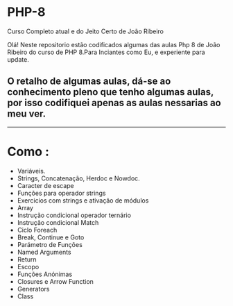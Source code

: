 # PHP-8

Curso Completo atual e do Jeito Certo de João Ribeiro


Olá! Neste repositorio estão codificados algumas das aulas Php 8 de João Ribeiro do curso de PHP 8.Para Inciantes como Eu, e experiente para update.

## O retalho de algumas aulas, dá-se ao conhecimento pleno que tenho algumas aulas, por isso codifiquei apenas as aulas nessarias ao meu ver.
---

# **Como :**
* Variáveis.
* Strings, Concatenação, Herdoc e Nowdoc.
* Caracter de escape
* Funções para operador strings
* Exercicios com strings e ativação de módulos
* Array
* Instrução condicional operador ternário
* Instrução condicional Match
* Ciclo Foreach
* Break, Continue e Goto
* Parámetro de Funções
* Named Arguments
* Return
* Escopo
* Funções Anónimas
* Closures e Arrow Function
* Generators
* Class

